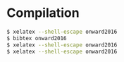 # Compilation

```bash
$ xelatex --shell-escape onward2016 
$ bibtex onward2016
$ xelatex --shell-escape onward2016 
$ xelatex --shell-escape onward2016 
```
